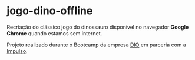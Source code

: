 # jogo-dino-offline

Recriação do clássico jogo do dinossauro disponível no navegador **Google Chrome** quando estamos sem internet.


Projeto realizado durante o Bootcamp da empresa [DIO](https://web.digitalinnovation.one/home) em parceria com a [Impulso](https://impulso.work/).
